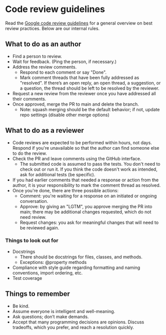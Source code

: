 # Code review guidelines

Read the [Google code review guidelines](https://github.com/google/eng-practices) for a general overview on best review practices. 
Below are our internal rules.

## What to do as an author

  * Find a person to review.
  * Wait for feedback. (Ping the person, if necessary.)
  * Address the review comments.
    - Respond to each comment or say "Done". 
    - Mark comment threads that have been fully addressed as "resolved". If there’s an open reply, an open thread, a suggestion, or a question, the thread should be left to be resolved by the reviewer.
  * Request a new review from the reviewer once you have addressed all their comments.
  * Once approved, merge the PR to main and delete the branch.
    - Note: squash merging should be the default behavior; if not, update repo settings (disable other merge options)

## What to do as a reviewer

  * Code reviews are expected to be performed within hours, not days.  Respond if you're unavailable so that the author can find someone else to do the review.
  * Check the PR and leave comments using the GitHub interface.
    - The submitted code is assumed to pass the tests.  You don't need to check out or run it.  If you think the code doesn't work as intended, ask for additional tests (be specific).
  * If you had earlier comments that needed a response or action from the author, it is your responsibility to mark the comment thread as resolved.
  * Once you're done, there are three possible actions:
    - Comment: you're waiting for a response on an initiated or ongoing conversation.
    - Approve: by giving an "LGTM", you approve merging the PR into main; there may be additional changes requested, which do not need review.
    - Request changes: you ask for meaningful changes that will need to be reviewed again.

### Things to look out for

  * Docstrings
    - There should be docstrings for files, classes, and methods.
    - Exceptions: @property methods
  * Compliance with style guide regarding formatting and naming conventions, import ordering, etc.
  * Test coverage

## Things to remember

  * Be kind.
  * Assume everyone is intelligent and well-meaning.
  * Ask questions; don’t make demands. 
  * Accept that many programming decisions are opinions. Discuss tradeoffs, which you prefer, and reach a resolution quickly.
